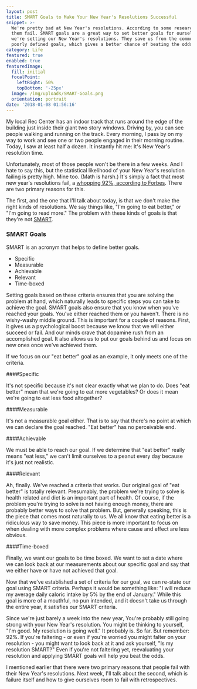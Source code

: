 ```yaml
---
layout: post
title: SMART Goals to Make Your New Year's Resolutions Successful
snippet: >-
  We're pretty bad at New Year's resolutions. According to some research, 92% of
  them fail. SMART goals are a great way to set better goals for ourselves when
  we're setting our New Year's resolutions. They save us from the common trap of
  poorly defined goals, which gives a better chance of beating the odds.
category: Life
featured: true
enabled: true
featuredImage:
  fill: initial
  focalPoint:
    leftRight: 50%
    topBottom: '-25px'
  image: /img/uploads/SMART-Goals.png
  orientation: portrait
date: '2018-01-08 01:56:16'
---
```

My local Rec Center has an indoor track that runs around the edge of the building just inside their giant two story windows. Driving by, you can see people walking and running on the track. Every morning, I pass by on my way to work and see one or two people engaged in their morning routine. Today, I saw at least half a dozen. It instantly hit me: It's New Year's resolution time. 

Unfortunately, most of those people won't be there in a few weeks. And I hate to say this, but the statistical likelihood of your New Year's resolution failing is pretty high. Mine too. (Math is harsh.)  It's simply a fact that most new year's resolutions fail, a [whopping 92%, according to Forbes](https://www.forbes.com/sites/dandiamond/2013/01/01/just-8-of-people-achieve-their-new-years-resolutions-heres-how-they-did-it/#6914fa60596b). There are two primary reasons for this.

The first, and the one that I'll talk about today, is that we don't make the right kinds of resolutions. We say things like, "I'm going to eat better," or "I'm going to read more." The problem with these kinds of goals is that they're not [SMART](https://en.wikipedia.org/wiki/SMART_criteria).

### SMART Goals

SMART is an acronym that helps to define better goals. 

* Specific
* Measurable
* Achievable
* Relevant
* Time-boxed

Setting goals based on these criteria ensures that you are solving the problem at hand, which naturally leads to specific steps you can take to achieve the goal. SMART goals also ensure that you know when you've reached your goals. You've either reached them or you haven't. There is no wishy-washy middle ground. This is important for a couple of reasons. First, it gives us a psychological boost because we know that we will either succeed or fail. And our minds crave that dopamine rush from an accomplished goal. It also allows us to put our goals behind us and focus on new ones once we've achieved them.

If we focus on our "eat better" goal as an example, it only meets one of the criteria.

\####Specific

It's not specific because it's not clear exactly what we plan to do. Does "eat better" mean that we're going to eat more vegetables? Or does it mean we're going to eat less food altogether?

\####Measurable

It's not a measurable goal either. That is to say that there's no point at which we can declare the goal reached. "Eat better" has no perceivable end.

\####Achievable

We must be able to reach our goal. If we determine that "eat better" really means "eat less," we can't limit ourselves to a peanut every day because it's just not realistic.

\####Relevant

Ah, finally. We've reached a criteria that works. Our original goal of "eat better" is totally relevant. Presumably, the problem we're trying to solve is health related and diet is an important part of health. Of course, if the problem you're trying to solve is not having enough money, there are probably better ways to solve that problem. But, generally speaking, this is the piece that comes most naturally to us. We all know that eating better is a ridiculous way to save money. This piece is more important to focus on when dealing with more complex problems where cause and effect are less obvious.

\####Time-boxed

Finally, we want our goals to be time boxed. We want to set a date where we can look back at our measurements about our specific goal and say that we either have or have not achieved that goal.

Now that we've established a set of criteria for our goal, we can re-state our goal using SMART criteria. Perhaps it would be something like: "I will reduce my average daily caloric intake by 5% by the end of January."  While this goal is more of a mouthful, no pun intended, and it doesn't take us through the entire year, it satisfies our SMART criteria. 

Since we're just barely a week into the new year, You're probably still going strong with your New Year's resolution. You might be thinking to yourself, "I'm good. My resolution is going well." It probably is. So far. But remember: 92%. If you're faltering - or even if you're worried you might falter on your resolution - you might want to look back at it and ask yourself, "Is my resolution SMART?" Even if you're not faltering yet, reevaluating your resolution and applying SMART goals will help you beat the odds. 

I mentioned earlier that there were two primary reasons that people fail with their New Year's resolutions. Next week, I'll talk about the second, which is failure itself and how to give ourselves room to fail with retrospectives.
